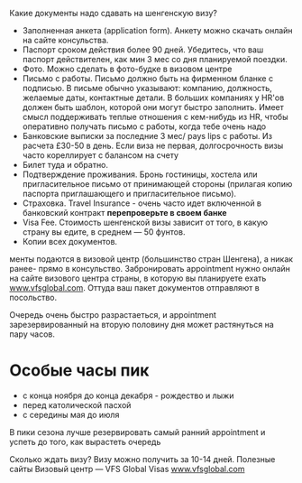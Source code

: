 Какие документы надо сдавать на шенгенскую визу?

* Заполненная анкета (application form). Анкету можно скачать онлайн на сайте консульства.
* Паспорт сроком действия более 90 дней. Убедитесь, что ваш паспорт действителен, как мин 3 мес со дня планируемой поездки.  
* Фото. Можно сделать в фото-будке в визовом центре
* Письмо с работы. Письмо должно быть на фирменном бланке с подписью. В письме обычно указывают: компанию, должность, желаемые даты, контактные детали. В больших компаниях у HR'ов должен быть шаблон, которой они могут быстро заполнить. Имеет смысл поддерживать теплые отношения с кем-нибудь из HR, чтобы оперативно получать письмо с работы, когда тебе очень надо
* Банковские выписки за последние 3 мес/ pays lips с работы. Из расчета £30-50 в день. Если виза не первая, долгосрочность визы часто кореллирует с балансом на счету
* Билет туда и обратно.
* Подтверждение проживания. Бронь гостиницы, хостела или пригласительное письмо от принимающей стороны (прилагая копию паспорта приглашающего и пригласительное письмо).
* Страховка. Travel Insurance - очень часто идет включенной в банковский контракт **перепроверьте в своем банке**
* Visa Fee. Стоимость шенгенской визы зависит от того, в какую страну вы едите, в среднем — 50 фунтов.
* Копии всех документов.

менты подаются в визовой центр (большинство стран Шенгена), а никак ранее- прямо в консульство. Забронировать appointment нужно онлайн на сайте визового центра страны, в которую вы планируете ехать www.vfsglobal.com. Оттуда ваш пакет документов отправляют в посольство. 

Очередь очень быстро разрастаеться, и appointment зарезервированный на вторую половину дня может растянуться на пару часов. 
# Особые часы пик 
* с конца ноября до конца декабря - рождество и лыжи
* перед католической пасхой
* c середины мая до июля

В пики сезона лучше резервировать самый ранний appointment и успеть до того, как вырастеть очередь

Сколько ждать визу?
Визу можно получить за 10-14 дней.
Полезные сайты
Визовый центр — VFS Global Visas
www.vfsglobal.com
